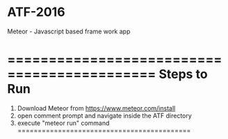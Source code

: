 # ATF-2016
Meteor - Javascript based frame work app

============================================
Steps to Run
============================================
1. Download Meteor from https://www.meteor.com/install
2. open comment prompt and navigate inside the ATF directory
3. execute "meteor run" command
===========================================
